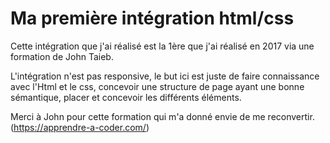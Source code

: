 #  Ma première intégration html/css

Cette intégration que j'ai réalisé est la 1ère que j'ai réalisé en 2017 via une formation de John Taieb.

L'intégration n'est pas responsive, le but ici est juste de faire connaissance avec l'Html et le css, concevoir une structure de page ayant une bonne sémantique, placer et concevoir les différents éléments.

Merci à John pour cette formation qui m'a donné envie de me reconvertir. (https://apprendre-a-coder.com/)

